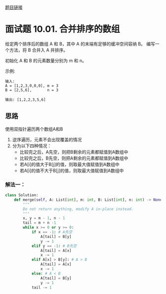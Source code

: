 
[题目链接](https://leetcode-cn.com/problems/sorted-merge-lcci/)

# 面试题 10.01. 合并排序的数组
给定两个排序后的数组 A 和 B，其中 A 的末端有足够的缓冲空间容纳 B。 编写一个方法，将 B 合并入 A 并排序。

初始化 A 和 B 的元素数量分别为 m 和 n。

示例:
```
输入:
A = [1,2,3,0,0,0], m = 3
B = [2,5,6],       n = 3

输出: [1,2,2,3,5,6]
```

## 思路
使用双指针遍历两个数组A和B
1. 逆序遍历，元素不会出现覆盖的情况
2. 分为以下四种情况：
    *  比较完之后，A先空，则把B剩余的元素都赋值到A数组中
    *  比较完之后，B先空，则把A剩余的元素都赋值到A数组中
    *  若A[i]的值大于B[j]的值，则取最大值赋值到A数组中
    *  若A[i]的值不大于B[j]的值，则取最大值赋值到A数组中
### 解法一：

```python
class Solution:
    def merge(self, A: List[int], m: int, B: List[int], n: int) -> None:
        """
        Do not return anything, modify A in-place instead.
        """
        x, y = m - 1, n - 1
        tail = m + n -1
        while x >= 0 or y >= 0:
            if x == -1: # A先空
                A[tail] = B[y]
                y -= 1
            elif y == -1: # B先空
                A[tail] = A[x]
                x -= 1
            elif A[x] > B[y]: # A > B
                A[tail] = A[x]
                x -= 1
            else: # A < B
                A[tail] = B[y]
                y -= 1
            tail -= 1
```

